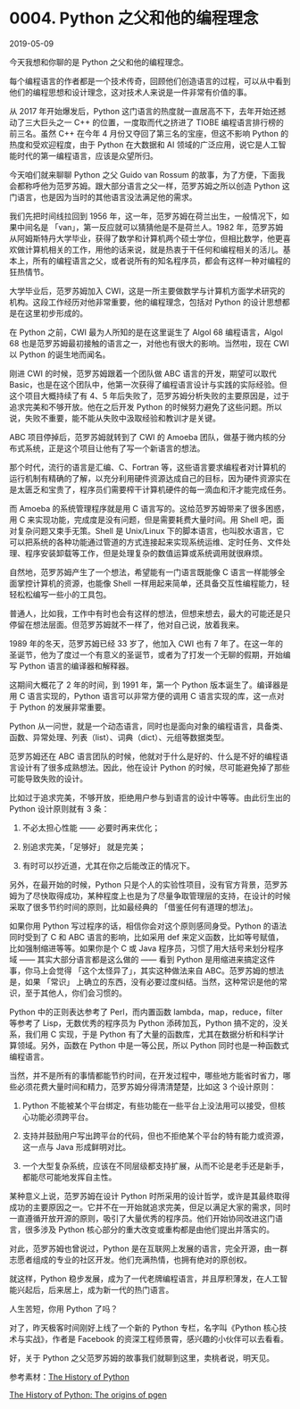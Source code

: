 # 0004. Python 之父和他的编程理念
2019-05-09

今天我想和你聊的是 Python 之父和他的编程理念。

每个编程语言的作者都是一个技术传奇，回顾他们创造语言的过程，可以从中看到他们的编程思想和设计理念，这对技术人来说是一件非常有价值的事。

从 2017 年开始爆发后，Python 这门语言的热度就一直居高不下，去年开始还撼动了三大巨头之一 C++ 的位置，一度取而代之挤进了 TIOBE  编程语言排行榜的前三名。虽然 C++ 在今年 4 月份又夺回了第三名的宝座，但这不影响 Python 的热度和受欢迎程度，由于 Python 在大数据和 AI 领域的广泛应用，说它是人工智能时代的第一编程语言，应该是众望所归。

今天咱们就来聊聊 Python 之父 Guido van Rossum 的故事，为了方便，下面我会都称呼他为范罗苏姆。跟大部分语言之父一样，范罗苏姆之所以创造 Python 这门语言，也是因为当时的其他语言没法满足他的需求。

我们先把时间线拉回到 1956 年，这一年，范罗苏姆在荷兰出生，一般情况下，如果中间名是 「van」，第一反应就可以猜猜他是不是荷兰人。1982 年，范罗苏姆从阿姆斯特丹大学毕业，获得了数学和计算机两个硕士学位，但相比数学，他更喜欢做计算机相关的工作，用他的话来说，就是热衷于干任何和编程相关的活儿。基本上，所有的编程语言之父，或者说所有的知名程序员，都会有这样一种对编程的狂热情节。

大学毕业后，范罗苏姆加入 CWI，这是一所主要做数学与计算机方面学术研究的机构。这段工作经历对他非常重要，他的编程理念，包括对 Python 的设计思想都是在这里初步形成的。

在 Python 之前，CWI 最为人所知的是在这里诞生了 Algol 68 编程语言，Algol 68 也是范罗苏姆最初接触的语言之一，对他也有很大的影响。当然啦，现在 CWI 以 Python 的诞生地而闻名。

刚进 CWI 的时候，范罗苏姆跟着一个团队做 ABC 语言的开发，期望可以取代 Basic，也是在这个团队中，他第一次获得了编程语言设计与实践的实际经验。但这个项目大概持续了有 4、5 年后失败了，范罗苏姆分析失败的主要原因是，过于追求完美和不够开放。他在之后开发 Python 的时候努力避免了这些问题。所以说，失败不重要，能不能从失败中汲取经验和教训才是关键。

ABC 项目停掉后，范罗苏姆就转到了 CWI 的 Amoeba 团队，做基于微内核的分布式系统，正是这个项目让他有了写一个新语言的想法。

那个时代，流行的语言是汇编、C、Fortran 等，这些语言要求编程者对计算机的运行机制有精确的了解，以充分利用硬件资源达成自己的目标，因为硬件资源实在是太匮乏和宝贵了，程序员们需要榨干计算机硬件的每一滴血和汗才能完成任务。

而 Amoeba 的系统管理程序就是用 C 语言写的。这给范罗苏姆带来了很多困惑，用 C 来实现功能，完成度是没有问题，但是需要耗费大量时间。用 Shell 吧，面对复杂问题又束手无策。Shell 是 Unix/Linux 下的脚本语言，也叫胶水语言，它可以把系统的各种功能通过管道的方式连接起来实现系统运维、定时任务、文件处理、程序安装卸载等工作，但是处理复杂的数值运算或系统调用就很麻烦。

自然地，范罗苏姆产生了一个想法，希望能有一门语言既能像 C 语言一样能够全面掌控计算机的资源，也能像 Shell 一样用起来简单，还具备交互性编程能力，轻轻松松编写一些小的工具包。

普通人，比如我，工作中有时也会有这样的想法，但想来想去，最大的可能还是只停留在想法层面。但范罗苏姆就不一样了，他对自己说，放着我来。

1989 年的冬天，范罗苏姆已经 33 岁了，他加入 CWI 也有 7 年了。在这一年的圣诞节，他为了度过一个有意义的圣诞节，或者为了打发一个无聊的假期，开始编写 Python 语言的编译器和解释器。

这期间大概花了 2 年的时间，到 1991 年，第一个 Python 版本诞生了。编译器是用 C 语言实现的，Python 语言可以非常方便的调用 C 语言实现的库，这一点对于 Python 的发展非常重要。

Python 从一问世，就是一个动态语言，同时也是面向对象的编程语言，具备类、函数、异常处理、列表（list）、词典（dict）、元组等数据类型。

范罗苏姆还在 ABC 语言团队的时候，他就对于什么是好的、什么是不好的编程语言设计有了很多成熟想法。因此，他在设计 Python 的时候，尽可能避免掉了那些可能导致失败的设计。

比如过于追求完美，不够开放，拒绝用户参与到语言的设计中等等。由此衍生出的 Python 设计原则就有 3 条：

1. 不必太担心性能 —— 必要时再来优化；

2. 别追求完美，「足够好」 就是完美；

3. 有时可以抄近道，尤其在你之后能改正的情况下。

另外，在最开始的时候，Python 只是个人的实验性项目，没有官方背景，范罗苏姆为了尽快取得成功，某种程度上也是为了尽量争取管理层的支持，在设计的时候采取了很多节约时间的原则，比如最经典的 「借鉴任何有道理的想法」。

如果你用 Python 写过程序的话，相信你会对这个原则感同身受。Python 的语法同时受到了 C 和 ABC 语言的影响，比如采用 def 来定义函数，比如等号赋值，比如强制缩进等等。如果你是个 C 或 Java 程序员，习惯了用大括号来划分程序域 —— 其实大部分语言都是这么做的 —— 看到 Python 是用缩进来搞定这件事，你马上会觉得 「这个太怪异了」，其实这种做法来自 ABC。范罗苏姆的想法是，如果 「常识」 上确立的东西，没有必要过度纠结。当然，这种常识是他的常识，至于其他人，你们会习惯的。

Python 中的正则表达参考了 Perl，而内置函数 lambda，map，reduce，filter 等参考了 Lisp，无数优秀的程序员为 Python 添砖加瓦，Python 搞不定的，没关系，我们用 C 实现，于是 Python 有了大量的函数库，尤其在数据分析和科学计算领域。另外，函数在 Python 中是一等公民，所以 Python 同时也是一种函数式编程语言。

当然，并不是所有的事情都能节约时间，在开发过程中，哪些地方能省时省力，哪些必须花费大量时间和精力，范罗苏姆分得清清楚楚，比如这 3 个设计原则：

1. Python 不能被某个平台绑定，有些功能在一些平台上没法用可以接受，但核心功能必须跨平台。

2. 支持并鼓励用户写出跨平台的代码，但也不拒绝某个平台的特有能力或资源，这一点与 Java 形成鲜明对比。

3. 一个大型复杂系统，应该在不同层级都支持扩展，从而不论是老手还是新手，都能尽可能地发挥自主性。

某种意义上说，范罗苏姆在设计 Python 时所采用的设计哲学，或许是其最终取得成功的主要原因之一。它并不在一开始就追求完美，但足以满足大家的需求，同时一直遵循开放开源的原则，吸引了大量优秀的程序员。他们开始协同改进这门语言，很多涉及 Python 核心部分的重大改变或重构都是由他们提出并落实的。

对此，范罗苏姆也曾说过，Python 是在互联网上发展的语言，完全开源，由一群志愿者组成的专业的社区开发。他们充满热情，也拥有绝对的原创权。

就这样，Python 稳步发展，成为了一代老牌编程语言，并且厚积薄发，在人工智能兴起后，后来居上，成为新一代的热门语言。

人生苦短，你用 Python 了吗？

对了，昨天极客时间刚好上线了一个新的 Python 专栏，名字叫《Python 核心技术与实战》，作者是 Facebook 的资深工程师景霄，感兴趣的小伙伴可以去看看。

好，关于 Python 之父范罗苏姆的故事我们就聊到这里，卖桃者说，明天见。

参考素材：[The History of Python](http://python-history.blogspot.com/)

[The History of Python: The origins of pgen](http://python-history.blogspot.com/2018/05/the-origins-of-pgen.html)